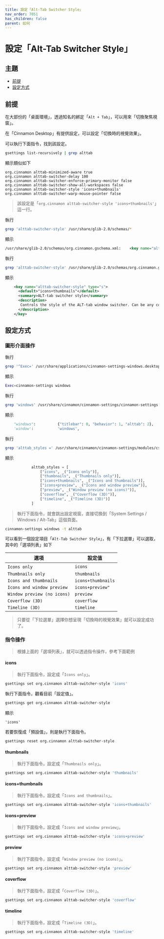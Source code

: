 ```yaml
---
title: 設定「Alt-Tab Switcher Style」
nav_order: 7051
has_children: false
parent: 如何
---
```



# 設定「Alt-Tab Switcher Style」




## 主題

* [前提](#前提)
* [設定方式](#設定方式)




## 前提

在大部份的「桌面環境」，透過知名的綁定「`Alt + Tab`」，可以用來「切換聚焦視窗」。

在「Cinnamon Desktop」有提供設定，可以設定「切換時的視覺效果」。

可以執行下面指令，找到該設定。

``` sh
gsettings list-recursively | grep alttab
```


顯示類似如下

```
org.cinnamon alttab-minimized-aware true
org.cinnamon alttab-switcher-delay 100
org.cinnamon alttab-switcher-enforce-primary-monitor false
org.cinnamon alttab-switcher-show-all-workspaces false
org.cinnamon alttab-switcher-style 'icons+thumbnails'
org.cinnamon alttab-switcher-warp-mouse-pointer false
```

> 該設定是「`org.cinnamon alttab-switcher-style 'icons+thumbnails'`」這一行。


執行

``` sh
grep 'alttab-switcher-style' /usr/share/glib-2.0/schemas/*
```

顯示

``` xml
/usr/share/glib-2.0/schemas/org.cinnamon.gschema.xml:    <key name="alttab-switcher-style" type="s">
```



執行

``` sh
grep 'alttab-switcher-style' /usr/share/glib-2.0/schemas/org.cinnamon.gschema.xml -A 7
```

顯示

``` xml
    <key name="alttab-switcher-style" type="s">
      <default>"icons+thumbnails"</default>
      <summary>ALT-tab switcher style</summary>
      <description>
       Controls the style of the ALT-tab window switcher. Can be any combination of "icons", "preview" and "thumbnails", separated by "+".
      </description>
    </key>

```



## 設定方式

### 圖形介面操作

執行

``` sh
grep '^Exec=' /usr/share/applications/cinnamon-settings-windows.desktop
```

顯示

``` sh
Exec=cinnamon-settings windows
```

執行

``` sh
grep 'windows' /usr/share/cinnamon/cinnamon-settings/cinnamon-settings.py
```

顯示

``` python
    "windows":          {"titlebar": 0, "behavior": 1, "alttab": 2},
    'window':           'windows',
```

執行

``` sh
grep 'alttab_styles =' /usr/share/cinnamon/cinnamon-settings/modules/cs_windows.py -A 8
```

顯示

``` python
            alttab_styles = [
                ["icons", _("Icons only")],
                ["thumbnails", _("Thumbnails only")],
                ["icons+thumbnails", _("Icons and thumbnails")],
                ["icons+preview", _("Icons and window preview")],
                ["preview", _("Window preview (no icons)")],
                ["coverflow", _("Coverflow (3D)")],
                ["timeline", _("Timeline (3D)")]
            ]
```


> 執行下面指令，就會跳出設定視窗，直接切換到「System Settings / Windows / Alt-Tab」這個頁面。

``` sh
cinnamon-settings windows -t alttab
```

可以看到一個設定項目「`Alt-Tab Switcher Style`」，有「下拉選單」可以選取，其中的「選項列表」如下

| 選項                      　 | 設定值              |
| ---------------------------- | ------------------- |
| `Icons only` 　　　          | `icons`             |
| `Thumbnails only`            | `thumbnails`        |
| `Icons and thumbnails`       | `icons+thumbnails`  |
| `Icons and window preview`   | `icons+preview"`    |
| `Window preview (no icons)`  | `preview`           |
| `Coverflow (3D)`             | `coverflow`         |
| `Timeline (3D)`              | `timeline`          |


> 只要從「下拉選單」選擇你想呈現「切換時的視覺效果」就可以設定成功了。




### 指令操作

> 根據上面的「選項列表」，就可以透過指令操作，參考下面範例




#### icons

> 執行下面指令，設定成「`Icons only`」。

``` sh
gsettings set org.cinnamon alttab-switcher-style 'icons'
```

執行下面指令，觀看目前「設定值」。

``` sh
gsettings get org.cinnamon alttab-switcher-style
```

顯示

```
'icons'
```

若要恢復成「預設值」，則是執行下面指令。

``` sh
gsettings reset org.cinnamon alttab-switcher-style
```




#### thumbnails

> 執行下面指令，設定成「`Thumbnails only`」。

``` sh
gsettings set org.cinnamon alttab-switcher-style 'thumbnails'
```




#### icons+thumbnails

> 執行下面指令，設定成「`Icons and thumbnails`」。

``` sh
gsettings set org.cinnamon alttab-switcher-style 'icons+thumbnails'
```




#### icons+preview

> 執行下面指令，設定成「`Icons and window preview`」。

``` sh
gsettings set org.cinnamon alttab-switcher-style 'icons+preview'
```




#### preview

> 執行下面指令，設定成「`Window preview (no icons)`」。

``` sh
gsettings set org.cinnamon alttab-switcher-style 'preview'
```




#### coverflow

> 執行下面指令，設定成「`Coverflow (3D)`」。

``` sh
gsettings set org.cinnamon alttab-switcher-style 'coverflow'
```




#### timeline

> 執行下面指令，設定成「`Timeline (3D)`」。

``` sh
gsettings set org.cinnamon alttab-switcher-style 'timeline'
```
